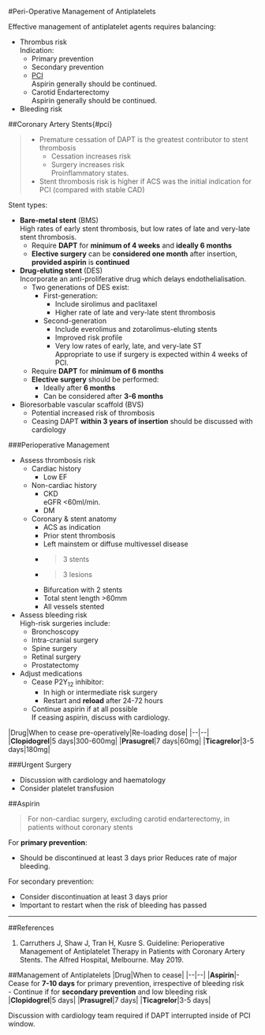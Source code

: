 #Peri-Operative Management of Antiplatelets

Effective management of antiplatelet agents requires balancing:
* Thrombus risk  
Indication:
	* Primary prevention  
	* Secondary prevention
	* [PCI](#pci)  
	Aspirin generally should be continued.
	* Carotid Endarterectomy  
	Aspirin generally should be continued.
* Bleeding risk



##Coronary Artery Stents{#pci}
>* Premature cessation of DAPT is the greatest contributor to stent thrombosis  
>	* Cessation increases risk
> 	* Surgery increases risk  
>	Proinflammatory states.
> * Stent thrombosis risk is higher if ACS was the initial indication for PCI (compared with stable CAD)


Stent types:
* **Bare-metal stent** (BMS)  
High rates of early stent thrombosis, but low rates of late and very-late stent thrombosis.
	* Require **DAPT** for **minimum of 4 weeks** and **ideally 6 months**
	* **Elective surgery** can be **considered one month** after insertion, **provided aspirin** is **continued**
* **Drug-eluting stent** (DES)  
Incorporate an anti-proliferative drug which delays endothelialisation.
	* Two generations of DES exist:
		* First-generation:
			* Include sirolimus and paclitaxel
			* Higher rate of late and very-late stent thrombosis
		* Second-generation
			* Include everolimus and zotarolimus-eluting stents
			* Improved risk profile
			* Very low rates of early, late, and very-late ST  
			Appropriate to use if surgery is expected within 4 weeks of PCI.
	* Require **DAPT** for **minimum of 6 months**
	* **Elective surgery** should be performed:
		* Ideally after **6 months**
		* Can be considered after **3-6 months**
* Bioresorbable vascular scaffold (BVS)
	* Potential increased risk of thrombosis
	* Ceasing DAPT **within 3 years of insertion** should be discussed with cardiology


###Perioperative Management
* Assess thrombosis risk
	* Cardiac history
		* Low EF
	* Non-cardiac history
		* CKD  
		eGFR <60ml/min.
		* DM
	* Coronary & stent anatomy
		* ACS as indication
		* Prior stent thrombosis
		* Left mainstem or diffuse multivessel disease
		* >3 stents
		* >3 lesions
		* Bifurcation with 2 stents
		* Total stent length >60mm
		* All vessels stented
* Assess bleeding risk  
High-risk surgeries include:
	* Bronchoscopy
	* Intra-cranial surgery
	* Spine surgery
	* Retinal surgery
	* Prostatectomy
* Adjust medications
	* Cease P2Y<sub>12</sub> inhibitor:
		* In high or intermediate risk surgery
		* Restart and **reload** after 24-72 hours
	* Continue aspirin if at all possible  
	If ceasing aspirin, discuss with cardiology.

|Drug|When to cease pre-operatively|Re-loading dose|
|--|--|
|**Clopidogrel**|5 days|300-600mg|
|**Prasugrel**|7 days|60mg|
|**Ticagrelor**|3-5 days|180mg|


###Urgent Surgery	
* Discussion with cardiology and haematology
* Consider platelet transfusion


##Aspirin
> For non-cardiac surgery, excluding carotid endarterectomy, in patients without coronary stents

For **primary prevention**:
* Should be discontinued at least 3 days prior
Reduces rate of major bleeding.

For secondary prevention:
* Consider discontinuation at least 3 days prior
* Important to restart when the risk of bleeding has passed



---
##References
1. Carruthers J, Shaw J, Tran H, Kusre S. Guideline: Perioperative Management of Antiplatelet Therapy in Patients with Coronary Artery Stents. The Alfred Hospital, Melbourne. May 2019.







##Management of Antiplatelets
|Drug|When to cease|
|--|--|
|**Aspirin**|- Cease for **7-10 days** for primary prevention, irrespective of bleeding risk<br>- Continue if for **secondary prevention** and low bleeding risk<br>
|**Clopidogrel**|5 days|
|**Prasugrel**|7 days|
|**Ticagrelor**|3-5 days|

Discussion with cardiology team required if DAPT interrupted inside of PCI window.













